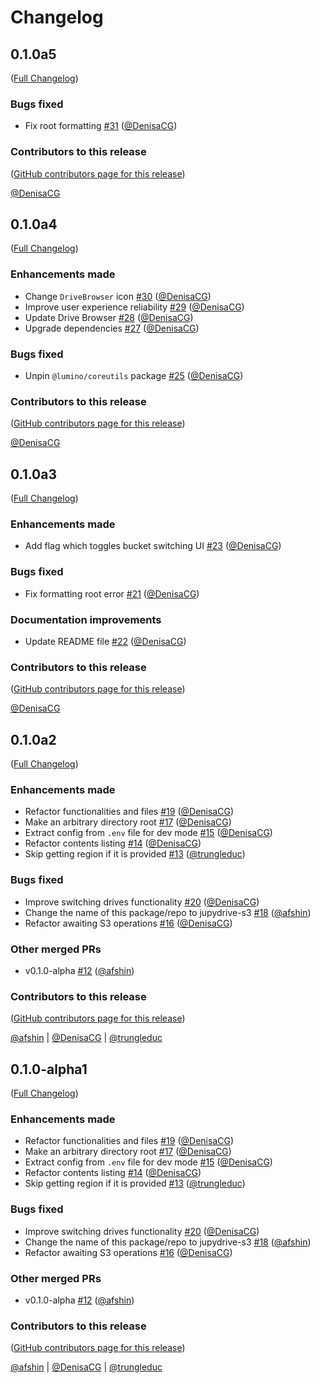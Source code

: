 # Changelog

<!-- <START NEW CHANGELOG ENTRY> -->

## 0.1.0a5

([Full Changelog](https://github.com/QuantStack/jupydrive-s3/compare/846580a2eb7a0b8d738c3770e056cb0bf6cd8502...1a21e51771dd64c44c11f010dfd3565c31d744d3))

### Bugs fixed

- Fix root formatting  [#31](https://github.com/QuantStack/jupydrive-s3/pull/31) ([@DenisaCG](https://github.com/DenisaCG))

### Contributors to this release

([GitHub contributors page for this release](https://github.com/QuantStack/jupydrive-s3/graphs/contributors?from=2024-10-23&to=2024-10-25&type=c))

[@DenisaCG](https://github.com/search?q=repo%3AQuantStack%2Fjupydrive-s3+involves%3ADenisaCG+updated%3A2024-10-23..2024-10-25&type=Issues)

<!-- <END NEW CHANGELOG ENTRY> -->

## 0.1.0a4

([Full Changelog](https://github.com/QuantStack/jupydrive-s3/compare/f14bef6badc6b3b9165bd7b74fe175317a01d8b1...a3e36001f789636258a39347e98e1d993f60aece))

### Enhancements made

- Change `DriveBrowser` icon [#30](https://github.com/QuantStack/jupydrive-s3/pull/30) ([@DenisaCG](https://github.com/DenisaCG))
- Improve user experience reliability [#29](https://github.com/QuantStack/jupydrive-s3/pull/29) ([@DenisaCG](https://github.com/DenisaCG))
- Update Drive Browser [#28](https://github.com/QuantStack/jupydrive-s3/pull/28) ([@DenisaCG](https://github.com/DenisaCG))
- Upgrade dependencies [#27](https://github.com/QuantStack/jupydrive-s3/pull/27) ([@DenisaCG](https://github.com/DenisaCG))

### Bugs fixed

- Unpin `@lumino/coreutils` package [#25](https://github.com/QuantStack/jupydrive-s3/pull/25) ([@DenisaCG](https://github.com/DenisaCG))

### Contributors to this release

([GitHub contributors page for this release](https://github.com/QuantStack/jupydrive-s3/graphs/contributors?from=2024-08-02&to=2024-10-23&type=c))

[@DenisaCG](https://github.com/search?q=repo%3AQuantStack%2Fjupydrive-s3+involves%3ADenisaCG+updated%3A2024-08-02..2024-10-23&type=Issues)

## 0.1.0a3

([Full Changelog](https://github.com/QuantStack/jupydrive-s3/compare/1183afc...98aec3dfa539442e8c6dd1451c0d0fd94fa2d98d))

### Enhancements made

- Add flag which toggles bucket switching UI [#23](https://github.com/QuantStack/jupydrive-s3/pull/23) ([@DenisaCG](https://github.com/DenisaCG))

### Bugs fixed

- Fix formatting root error [#21](https://github.com/QuantStack/jupydrive-s3/pull/21) ([@DenisaCG](https://github.com/DenisaCG))

### Documentation improvements

- Update README file [#22](https://github.com/QuantStack/jupydrive-s3/pull/22) ([@DenisaCG](https://github.com/DenisaCG))

### Contributors to this release

([GitHub contributors page for this release](https://github.com/QuantStack/jupydrive-s3/graphs/contributors?from=2024-07-05&to=2024-07-09&type=c))

[@DenisaCG](https://github.com/search?q=repo%3AQuantStack%2Fjupydrive-s3+involves%3ADenisaCG+updated%3A2024-07-05..2024-07-09&type=Issues)

## 0.1.0a2

([Full Changelog](https://github.com/QuantStack/jupydrive-s3/compare/558f874...855034fae68961937a85ed29c81097c8ab51914a))

### Enhancements made

- Refactor functionalities and files [#19](https://github.com/QuantStack/jupydrive-s3/pull/19) ([@DenisaCG](https://github.com/DenisaCG))
- Make an arbitrary directory root [#17](https://github.com/QuantStack/jupydrive-s3/pull/17) ([@DenisaCG](https://github.com/DenisaCG))
- Extract config from `.env` file for dev mode [#15](https://github.com/QuantStack/jupydrive-s3/pull/15) ([@DenisaCG](https://github.com/DenisaCG))
- Refactor contents listing [#14](https://github.com/QuantStack/jupydrive-s3/pull/14) ([@DenisaCG](https://github.com/DenisaCG))
- Skip getting region if it is provided [#13](https://github.com/QuantStack/jupydrive-s3/pull/13) ([@trungleduc](https://github.com/trungleduc))

### Bugs fixed

- Improve switching drives functionality [#20](https://github.com/QuantStack/jupydrive-s3/pull/20) ([@DenisaCG](https://github.com/DenisaCG))
- Change the name of this package/repo to jupydrive-s3 [#18](https://github.com/QuantStack/jupydrive-s3/pull/18) ([@afshin](https://github.com/afshin))
- Refactor awaiting S3 operations [#16](https://github.com/QuantStack/jupydrive-s3/pull/16) ([@DenisaCG](https://github.com/DenisaCG))

### Other merged PRs

- v0.1.0-alpha [#12](https://github.com/QuantStack/jupydrive-s3/pull/12) ([@afshin](https://github.com/afshin))

### Contributors to this release

([GitHub contributors page for this release](https://github.com/QuantStack/jupydrive-s3/graphs/contributors?from=2024-05-21&to=2024-06-25&type=c))

[@afshin](https://github.com/search?q=repo%3AQuantStack%2Fjupydrive-s3+involves%3Aafshin+updated%3A2024-05-21..2024-06-25&type=Issues) | [@DenisaCG](https://github.com/search?q=repo%3AQuantStack%2Fjupydrive-s3+involves%3ADenisaCG+updated%3A2024-05-21..2024-06-25&type=Issues) | [@trungleduc](https://github.com/search?q=repo%3AQuantStack%2Fjupydrive-s3+involves%3Atrungleduc+updated%3A2024-05-21..2024-06-25&type=Issues)

## 0.1.0-alpha1

([Full Changelog](https://github.com/QuantStack/jupydrive-s3/compare/558f874...855034fae68961937a85ed29c81097c8ab51914a))

### Enhancements made

- Refactor functionalities and files [#19](https://github.com/QuantStack/jupydrive-s3/pull/19) ([@DenisaCG](https://github.com/DenisaCG))
- Make an arbitrary directory root [#17](https://github.com/QuantStack/jupydrive-s3/pull/17) ([@DenisaCG](https://github.com/DenisaCG))
- Extract config from `.env` file for dev mode [#15](https://github.com/QuantStack/jupydrive-s3/pull/15) ([@DenisaCG](https://github.com/DenisaCG))
- Refactor contents listing [#14](https://github.com/QuantStack/jupydrive-s3/pull/14) ([@DenisaCG](https://github.com/DenisaCG))
- Skip getting region if it is provided [#13](https://github.com/QuantStack/jupydrive-s3/pull/13) ([@trungleduc](https://github.com/trungleduc))

### Bugs fixed

- Improve switching drives functionality [#20](https://github.com/QuantStack/jupydrive-s3/pull/20) ([@DenisaCG](https://github.com/DenisaCG))
- Change the name of this package/repo to jupydrive-s3 [#18](https://github.com/QuantStack/jupydrive-s3/pull/18) ([@afshin](https://github.com/afshin))
- Refactor awaiting S3 operations [#16](https://github.com/QuantStack/jupydrive-s3/pull/16) ([@DenisaCG](https://github.com/DenisaCG))

### Other merged PRs

- v0.1.0-alpha [#12](https://github.com/QuantStack/jupydrive-s3/pull/12) ([@afshin](https://github.com/afshin))

### Contributors to this release

([GitHub contributors page for this release](https://github.com/QuantStack/jupydrive-s3/graphs/contributors?from=2024-05-21&to=2024-06-24&type=c))

[@afshin](https://github.com/search?q=repo%3AQuantStack%2Fjupydrive-s3+involves%3Aafshin+updated%3A2024-05-21..2024-06-24&type=Issues) | [@DenisaCG](https://github.com/search?q=repo%3AQuantStack%2Fjupydrive-s3+involves%3ADenisaCG+updated%3A2024-05-21..2024-06-24&type=Issues) | [@trungleduc](https://github.com/search?q=repo%3AQuantStack%2Fjupydrive-s3+involves%3Atrungleduc+updated%3A2024-05-21..2024-06-24&type=Issues)
